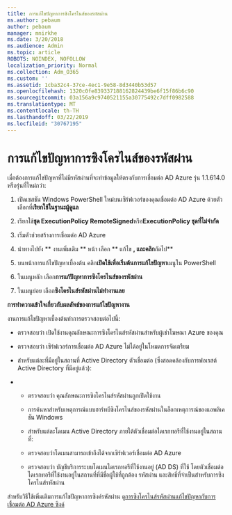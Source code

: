 ```yaml
---
title: การแก้ไขปัญหาการซิงโครไนส์ของรหัสผ่าน
ms.author: pebaum
author: pebaum
manager: mnirkhe
ms.date: 3/20/2018
ms.audience: Admin
ms.topic: article
ROBOTS: NOINDEX, NOFOLLOW
localization_priority: Normal
ms.collection: Adm_O365
ms.custom: ''
ms.assetid: 1cba32c4-37ce-4ec1-9e58-8d3440b53d57
ms.openlocfilehash: 1320c0fe839337188162824439be6f15f86b6c90
ms.sourcegitcommit: 03a156a9c9740521155a30775492c7dff0982588
ms.translationtype: MT
ms.contentlocale: th-TH
ms.lasthandoff: 03/22/2019
ms.locfileid: "30767195"
---
```

# <a name="troubleshoot-password-synchronization"></a>การแก้ไขปัญหาการซิงโครไนส์ของรหัสผ่าน

เมื่อต้องการแก้ไขปัญหาที่ไม่มีรหัสผ่านที่จะทำข้อมูลให้ตรงกับการเชื่อมต่อ AD Azure รุ่น 1.1.614.0 หรือรุ่นที่ใหม่กว่า:
  
1. เปิดเซสชัน Windows PowerShell ใหม่บนเซิร์ฟเวอร์ของคุณเชื่อมต่อ AD Azure ด้วยตัวเลือกที่**เรียกใช้ในฐานะผู้ดูแล** 
    
2. เรียกใช้**ชุด ExecutionPolicy RemoteSigned**หรือ**ExecutionPolicy ชุดที่ไม่จำกัด** 
    
3. เริ่มตัวช่วยสร้างการเชื่อมต่อ AD Azure
    
4. นำทางไปยัง ** งานเพิ่มเติม ** หน้า เลือก ** แก้ไข **, และคลิก**ถัดไป** 
    
5. บนหน้าการแก้ไขปัญหาเบื้องต้น คลิก**เปิดใช้เพื่อเริ่มต้นการแก้ไขปัญหา**เมนูใน PowerShell 
    
6. ในเมนูหลัก เลือก**การแก้ปัญหาการซิงโครไนส์ของรหัสผ่าน** 
    
7. ในเมนูย่อย เลือก**ซิงโครไนส์รหัสผ่านไม่ทำงานเลย** 
    
 **การทำความเข้าใจเกี่ยวกับผลลัพธ์ของการแก้ไขปัญหางาน**
  
งานการแก้ไขปัญหาเบื้องต้นทำการตรวจสอบต่อไปนี้:
  
- ตรวจสอบว่า เปิดใช้งานคุณลักษณะการซิงโครไนส์รหัสผ่านสำหรับผู้เช่าโฆษณา Azure ของคุณ
    
- ตรวจสอบว่า เซิร์ฟเวอร์การเชื่อมต่อ AD Azure ไม่ได้อยู่ในโหมดการจัดเตรียม
    
- สำหรับแต่ละที่มีอยู่ในสถานที่ Active Directory ตัวเชื่อมต่อ (ซึ่งสอดคล้องกับการฟอเรสต์ Active Directory ที่มีอยู่แล้ว):
    
- 
  - ตรวจสอบว่า คุณลักษณะการซิงโครไนส์รหัสผ่านถูกเปิดใช้งาน
    
  - การค้นหาสำหรับเหตุการณ์แบบฮาร์ทบีซิงโครไนส์ของรหัสผ่านในล็อกเหตุการณ์ของแอพลิเคชัน Windows
    
  - สำหรับแต่ละโดเมน Active Directory ภายใต้ตัวเชื่อมต่อไดเรกทอรีที่ใช้งานอยู่ในสถานที่:
    
  - ตรวจสอบว่าโดเมนสามารถเข้าถึงได้จากเซิร์ฟเวอร์เชื่อมต่อ AD Azure
    
  - ตรวจสอบว่า บัญชีบริการระบบโดเมนไดเรกทอรีที่ใช้งานอยู่ (AD DS) ที่ใช้ โดยตัวเชื่อมต่อไดเรกทอรีที่ใช้งานอยู่ในสถานที่ที่มีชื่อผู้ใช้ที่ถูกต้อง รหัสผ่าน และสิทธิ์ที่จำเป็นสำหรับการซิงโครไนส์รหัสผ่าน
    
สำหรับวิธีใช้เพิ่มเติมการแก้ไขปัญหาการซิงค์รหัสผ่าน ดู[การซิงโครไนส์รหัสผ่านแก้ไขปัญหากับการเชื่อมต่อ AD Azure ซิงค์](https://docs.microsoft.com/azure/active-directory/connect/active-directory-aadconnectsync-troubleshoot-password-synchronization)
  

